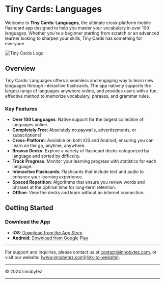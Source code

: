 # Tiny Cards: Languages

Welcome to **Tiny Cards: Languages**, the ultimate cross-platform mobile flashcard app designed to help you master your vocabulary in over 100 languages. Whether you're a beginner starting from scratch or an advanced learner looking to sharpen your skills, Tiny Cards has something for everyone.

![Tiny Cards Logo](link-to-your-logo-image)

## Overview

Tiny Cards: Languages offers a seamless and engaging way to learn new languages through interactive flashcards. The app natively supports the largest range of languages anywhere online, and provides users with a fun, effective method to memorize vocabulary, phrases, and grammar rules.

### Key Features

- **Over 100 Languages**: Native support for the largest collection of languages online.
- **Completely Free**: Absolutely no paywalls, advertisements, or subscriptions!
- **Cross-Platform**: Available on both iOS and Android, ensuring you can learn on the go, anytime, anywhere.
- **Browse Decks**: Explore a variety of flashcard decks categorized by language and sorted by difficulty.
- **Track Progress**: Monitor your learning progress with statistics for each language.
- **Interactive Flashcards**: Flashcards that include text and audio to enhance your learning experience.
- **Spaced Repetition**: Algorithms that ensure you review words and phrases at the optimal time for long-term retention.
- **Offline**: View the decks and learn without an internet connection.

## Getting Started

### Download the App

- **iOS**: [Download from the App Store](link-to-app-store)
- **Android**: [Download from Google Play](link-to-google-play)

---

For support and inquiries, please contact us at [contact@innobytez.com](mailto:contact@innobytez.com), or visit our website: [www.innobytez.com](link-to-website).

---

© 2024 Innobytez

---
